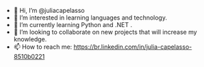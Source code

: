 - 👋 Hi, I’m @juliacapelasso
- 👀 I’m interested in learning languages and technology.
- 🌱 I’m currently learning Python and .NET .
- 💞️ I’m looking to collaborate on new projects that will increase my knowledge.
- 📫 How to reach me: https://br.linkedin.com/in/julia-capelasso-8510b0221

<!---
juliacapelasso/juliacapelasso is a ✨ special ✨ repository because its `README.md` (this file) appears on your GitHub profile.
You can click the Preview link to take a look at your changes.
--->

